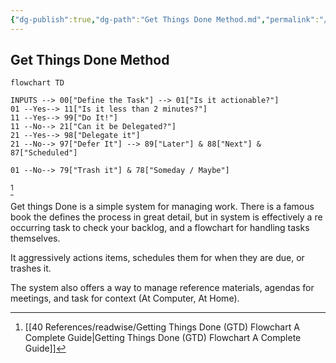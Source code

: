 ```yaml
---
{"dg-publish":true,"dg-path":"Get Things Done Method.md","permalink":"/Get Things Done Method/","tags":["notes"]}
---
```



## Get Things Done Method

```mermaid
flowchart TD

INPUTS --> 00["Define the Task"] --> 01["Is it actionable?"]
01 --Yes--> 11["Is it less than 2 minutes?"]
11 --Yes--> 99["Do It!"]
11 --No--> 21["Can it be Delegated?"]
21 --Yes--> 98["Delegate it"]
21 --No--> 97["Defer It"] --> 89["Later"] & 88["Next"] & 87["Scheduled"]

01 --No--> 79["Trash it"] & 78["Someday / Maybe"]

```

[^1]

Get things Done is a simple system for managing work. There is a famous book the defines the process in great detail, but in system is effectively a re occurring task to check your backlog, and a flowchart for handling tasks themselves.

It aggressively actions items, schedules them for when they are due, or trashes it.

The system also offers a way to manage reference materials, agendas for meetings, and task for context (At Computer, At Home).

[^1]: [[40 References/readwise/Getting Things Done (GTD) Flowchart A Complete Guide\|Getting Things Done (GTD) Flowchart A Complete Guide]]
